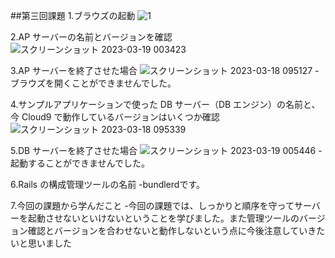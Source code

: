 
##第三回課題
1.ブラウズの起動
![1](https://user-images.githubusercontent.com/127044338/226147484-c4c58a94-ff83-47e2-b963-e4989342102c.png)

2.AP サーバーの名前とバージョンを確認
![スクリーンショット 2023-03-19 003423](https://user-images.githubusercontent.com/127044338/226147527-0c5aaaff-3387-4650-9995-05c6337f9c75.png)

3.AP サーバーを終了させた場合
![スクリーンショット 2023-03-18 095127](https://user-images.githubusercontent.com/127044338/226147565-753e2c02-971e-4b3d-a73f-7addd666ac67.png)
-ブラウズを開くことができませんでした。

4.サンプルアプリケーションで使った DB サーバー（DB エンジン）の名前と、今 Cloud9 で動作しているバージョンはいくつか確認
![スクリーンショット 2023-03-18 095339](https://user-images.githubusercontent.com/127044338/226147611-da79ec5c-e168-4dc6-845b-4fd782d4e806.png)

5.DB サーバーを終了させた場合
![スクリーンショット 2023-03-19 005446](https://user-images.githubusercontent.com/127044338/226147634-40d3247a-18f6-4388-8937-40dada7a8df9.png)
-起動することができませんでした。

6.Rails の構成管理ツールの名前
-bundlerdです。

7.今回の課題から学んだこと
-今回の課題では、しっかりと順序を守ってサーバーを起動させないといけないということを学びました。また管理ツールのバージョン確認とバージョンを合わせないと動作しないという点に今後注意していきたいと思いました

